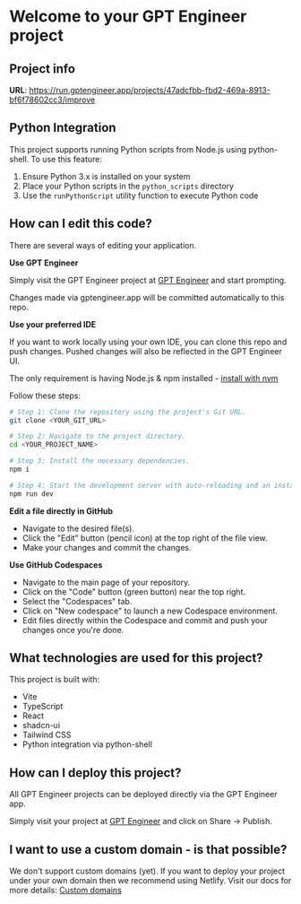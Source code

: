 # Welcome to your GPT Engineer project

## Project info

**URL**: https://run.gptengineer.app/projects/47adcfbb-fbd2-469a-8913-bf6f78602cc3/improve

## Python Integration

This project supports running Python scripts from Node.js using python-shell. To use this feature:

1. Ensure Python 3.x is installed on your system
2. Place your Python scripts in the `python_scripts` directory
3. Use the `runPythonScript` utility function to execute Python code

## How can I edit this code?

There are several ways of editing your application.

**Use GPT Engineer**

Simply visit the GPT Engineer project at [GPT Engineer](https://gptengineer.app/projects/47adcfbb-fbd2-469a-8913-bf6f78602cc3/improve) and start prompting.

Changes made via gptengineer.app will be committed automatically to this repo.

**Use your preferred IDE**

If you want to work locally using your own IDE, you can clone this repo and push changes. Pushed changes will also be reflected in the GPT Engineer UI.

The only requirement is having Node.js & npm installed - [install with nvm](https://github.com/nvm-sh/nvm#installing-and-updating)

Follow these steps:

```sh
# Step 1: Clone the repository using the project's Git URL.
git clone <YOUR_GIT_URL>

# Step 2: Navigate to the project directory.
cd <YOUR_PROJECT_NAME>

# Step 3: Install the necessary dependencies.
npm i

# Step 4: Start the development server with auto-reloading and an instant preview.
npm run dev
```

**Edit a file directly in GitHub**

- Navigate to the desired file(s).
- Click the "Edit" button (pencil icon) at the top right of the file view.
- Make your changes and commit the changes.

**Use GitHub Codespaces**

- Navigate to the main page of your repository.
- Click on the "Code" button (green button) near the top right.
- Select the "Codespaces" tab.
- Click on "New codespace" to launch a new Codespace environment.
- Edit files directly within the Codespace and commit and push your changes once you're done.

## What technologies are used for this project?

This project is built with:

- Vite
- TypeScript
- React
- shadcn-ui
- Tailwind CSS
- Python integration via python-shell

## How can I deploy this project?

All GPT Engineer projects can be deployed directly via the GPT Engineer app.

Simply visit your project at [GPT Engineer](https://gptengineer.app/projects/47adcfbb-fbd2-469a-8913-bf6f78602cc3/improve) and click on Share -> Publish.

## I want to use a custom domain - is that possible?

We don't support custom domains (yet). If you want to deploy your project under your own domain then we recommend using Netlify. Visit our docs for more details: [Custom domains](https://docs.gptengineer.app/tips-tricks/custom-domain/)

